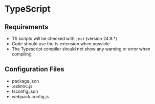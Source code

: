 # TypeScript

## Requirements
* TS scripts will be checked with `jest` (version 24.9.*)
* Code should use the ts extension when possible
* The Typescript compiler should not show any warning or error when compiling

## Configuration Files
* package.json
* .eslintrc.js
* tsconfig.json
* webpack.config.js
